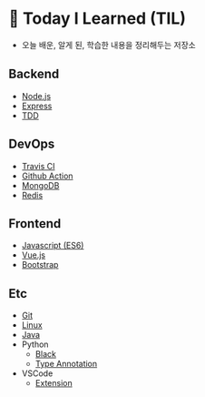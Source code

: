 # 📖 Today I Learned (TIL)

- 오늘 배운, 알게 된, 학습한 내용을 정리해두는 저장소

## Backend

- [Node.js](https://github.com/ideclan/TIL/blob/master/Node.js/Node.js.md)
- [Express](https://github.com/ideclan/TIL/blob/master/Express/Express.md)
- [TDD](https://github.com/ideclan/TIL/blob/master/TDD/Node.js.md)

## DevOps

- [Travis CI](https://github.com/ideclan/TIL/blob/master/TravisCI/TravisCI.md)
- [Github Action](https://github.com/ideclan/TIL/blob/master/GithubAction/GithubAction.md)
- [MongoDB](https://github.com/ideclan/TIL/blob/master/MongoDB/MongoDB.md)
- [Redis](https://github.com/ideclan/TIL/blob/master/Redis/Redis.md)

## Frontend

- [Javascript (ES6)](https://github.com/ideclan/TIL/blob/master/Javascript/ES6.md)
- [Vue.js](https://github.com/ideclan/TIL/blob/master/Vue.js/Vue.js.md)
- [Bootstrap](https://github.com/ideclan/TIL/blob/master/Bootstrap/Bootstrap.md)

## Etc

- [Git](https://github.com/ideclan/TIL/blob/master/Git/Git.md)
- [Linux](https://github.com/ideclan/TIL/blob/master/Linux/Linux.md)
- [Java](https://github.com/ideclan/TIL/blob/master/Java/Java.md)
- Python
  - [Black](https://github.com/ideclan/TIL/blob/master/Python/Black.md)
  - [Type Annotation](https://github.com/ideclan/TIL/blob/master/Python/TypeAnnotation.md)
- VSCode
  - [Extension](https://github.com/ideclan/TIL/blob/master/VSCode/Extension.md)
